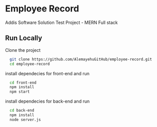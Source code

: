 
# Employee Record

Addis Software Solution Test Project - MERN Full stack

## Run Locally

Clone the project

```bash
  git clone https://github.com/AlemayehuGitHub/employee-record.git
  cd employee-record
```
install dependecies for front-end and run
```bash
  cd front-end
  npm install
  npm start
```
install dependecies for back-end and run
```bash
  cd back-end
  npm install
  node server.js
```

